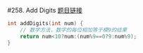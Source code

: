 #258. Add Digits
[题目链接](https://leetcode.com/problems/add-digits/)
```c
int addDigits(int num) {
    // 数学方法，数字的每位相加等于模9的结果
    return num<10?num:(num%9==0?9:num%9);
}
```